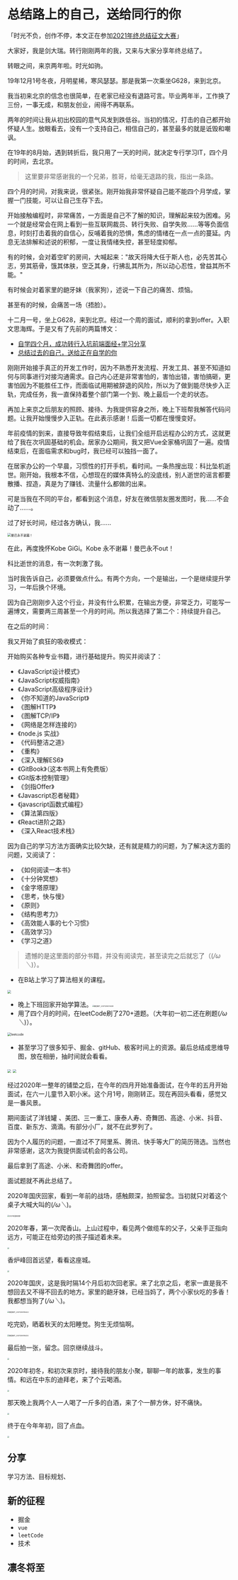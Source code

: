 # 总结路上的自己，送给同行的你

「时光不负，创作不停，本文正在参加[2021年终总结征文大赛](https://juejin.cn/post/7034786723137585188)」

大家好，我是剑大瑞。转行刚刚两年的我，又来与大家分享年终总结了。

转眼之间，来京两年啦。时光如驹。

19年12月1号冬夜，月明星稀，寒风瑟瑟。那是我第一次乘坐G628，来到北京。

我当初来北京的信念也很简单，在老家已经没有退路可言。毕业两年半，工作换了三份，一事无成，和朋友创业，闹得不再联系。

两年的时间让我从初出校园的意气风发到跌低谷。当初的情况，打击的自己都开始怀疑人生。放眼看去，没有一个支持自己，相信自己的，甚至最多的就是诋毁和嘲讽。

在19年的8月始，遇到转折后，我只用了一天的时间，就决定专行学习IT，四个月的时间，去北京。

> 这里要非常感谢我的一个兄弟，胜哥，给毫无退路的我，指出一条路。

四个月的时间，对我来说，很紧张。刚开始我非常怀疑自己能不能四个月学成，掌握一门技能，可以让自己生存下去。

开始接触编程时，非常痛苦，一方面是自己不了解的知识，理解起来较为困难。另一个就是经常会在网上看到一些互联网裁员、转行失败、自学失败......等等负面信息，时刻打击着我的自信心，反哺着我的恐惧，焦虑的情绪在一点一点的蔓延。内息无法排解和述说的积郁，一度让我情绪失控，甚至轻度抑郁。

有的时候，会对着空旷的房间，大喊起来："故天将降大任于斯人也，必先苦其心志，劳其筋骨，饿其体肤，空乏其身，行拂乱其所为，所以动心忍性，曾益其所不能。"

有时候会对着家里的龅牙妹（我家狗），述说一下自己的痛苦、烦恼。

甚至有的时候，会痛苦一场（捂脸）。

十二月一号，坐上G628，来到北京。经过一个周的面试，顺利的拿到offer。入职文思海辉。于是又有了先前的两篇博文：

- [自学四个月，成功转行入坑前端面经+学习分享](https://juejin.cn/post/6844904113335975950#heading-8)
- [总结过去的自己，送给正在自学的你](https://juejin.cn/post/6844904114875269127#heading-0)

刚刚开始接手真正的开发工作时，因为不熟悉开发流程、开发工具、甚至不知道如何与同事进行对接沟通需求。自己内心还是非常害怕的，害怕出错，害怕搞砸，更害怕因为不能胜任工作，而面临试用期被辞退的风险，所以为了做到能尽快步入正轨，完成任务，我一直保持着整个部门第一个到、晚上最后一个走的状态。

再加上来京之后朋友的照顾、接待、为我提供容身之所，晚上下班帮我解答代码问题。让我开始慢慢步入正轨。在此表示感谢！后面一切都在慢慢变好。

年前疫情的到来，直接导致年假结束后，让我们全组开启远程办公的方式，这就更给了我在次巩固基础的机会。居家办公期间，我又把Vue全家桶巩固了一遍。疫情结束后，在面临需求和bug时，我已经可以独挡一面了。

在居家办公的一个早晨，习惯性的打开手机，看时间。一条热搜出现：科比坠机逝世。刚开始，我根本不信，心想现在的媒体真特么的没底线，别人逝世的谣言都要散播、捏造，真是为了赚钱、流量什么都做的出来。

可是当我在不同的平台，都看到这个消息，好友在微信朋友圈发图时，我......不会动了......。

过了好长时间，经过各方确认，我......

<img src="D:\Study\Vue3-NB\docs\.vuepress\public\img\2021\微信图片_20211206202551.jpg" alt="曼巴永不谢幕！" style="zoom:50%;" />

在此，再度挽怀Kobe GiGi。Kobe 永不谢幕！曼巴永不out！

科比逝世的消息，有一次刺激了我。

当时我告诉自己，必须要做点什么。有两个方向，一个是输出，一个是继续提升学习，一年后换个环境。

因为自己刚刚步入这个行业，并没有什么积累，在输出方便，非常乏力，可能写一遍博文，需要两三周甚至一个月的时间。所以我选择了第二个：持续提升自己。

在之后的时间：

我又开始了疯狂的吸收模式：

开始购买各种专业书籍，进行基础提升。购买并阅读了：

- 《JavaScript设计模式》
- 《JavaScript权威指南》
- 《JavaScript高级程序设计》
- 《你不知道的JavaScript》
- 《图解HTTP》
- 《图解TCP/IP》
- 《网络是怎样连接的》
- 《node.js 实战》
- 《代码整洁之道》
- 《重构》
- 《深入理解ES6》
- 《GitBook》（这本书网上有免费版）
- 《Git版本控制管理》
- 《剑指Offer》
- 《Javascript忍者秘籍》
- 《javascript函数式编程》
- 《算法第四版》
- 《React进阶之路》
- 《深入React技术栈》

因为自己的学习方法方面确实比较欠缺，还有就是精力的问题，为了解决这方面的问题，又阅读了：

- 《如何阅读一本书》
- 《十分钟冥想》
- 《金字塔原理》
- 《思考，快与慢》
- 《原则》
- 《结构思考力》
- 《高效能人事的七个习惯》
- 《高效学习》
- 《学习之道》

> 遗憾的是这里面的部分书籍，并没有阅读完，甚至读完之后就忘了（(*/ω＼*)）。

- 在B站上学习了算法相关的课程。

<img src="D:\Study\Vue3-NB\docs\.vuepress\public\img\2021\微信图片_20211206195228.png" style="zoom:50%;" />

- 晚上下班回家开始学算法。<img src="D:\Study\Vue3-NB\docs\.vuepress\public\img\2021\微信图片_20211206213428.jpg" alt="微信图片_20211206213428" style="zoom:25%;" />
- 用了四个月的时间，在leetCode刷了270+道题。（大年初一初二还在刷题(*/ω＼*)）。

<img src="D:\Study\Vue3-NB\docs\.vuepress\public\img\2021\leetcode.png" alt="leetcode" style="zoom:50%;" />

- 甚至学习了很多知乎、掘金、gitHub、极客时间上的资源。最后总结成思维导图，放在相册，抽时间就会看看。

<img src="D:\Study\Vue3-NB\docs\.vuepress\public\img\2021\微信图片_20211206195313.png" style="zoom:50%;" />

<img src="D:\Study\Vue3-NB\docs\.vuepress\public\img\2021\微信图片_20211206195327.png" style="zoom:50%;" />



经过2020年一整年的铺垫之后，在今年的四月开始准备面试，在今年的五月开始面试，在六一儿童节入职小米。这个月1号，刚刚转正。现在再回头看看，感觉又是一番风景。

期间面试了洋钱罐 、美团、三一重工、康泰人寿、奇舞团、高途、小米、抖音、百度、新东方、滴滴。有部分小厂，就不在此罗列了。

因为个人履历的问题，一直过不了阿里系、腾讯、快手等大厂的简历筛选。当然也非常感谢，这次为我提供面试机会的各公司。

最后拿到了高途、小米、和奇舞团的offer。

面试题就不再此总结了。

2020年国庆回家，看到一年前的战场，感触颇深，拍照留念。当初就只对着这个桌子大喊大叫的(*/ω＼*)。

<img src="D:\Study\Vue3-NB\docs\.vuepress\public\img\2021\微信图片_20211206194705.jpg" alt="2021年国庆回家" style="zoom: 25%;" />

2020年春，第一次爬香山。上山过程中，看见两个做缆车的父子，父亲手正指向远方，可能正在给旁边的孩子描述着未来。

<img src="D:\Study\Vue3-NB\docs\.vuepress\public\img\2021\微信图片_20211206195201.jpg" style="zoom:25%;" />

香炉峰回首远望，看看这座城。

<img src="D:\Study\Vue3-NB\docs\.vuepress\public\img\2021\微信图片_20211206195156.jpg" style="zoom:25%;" />

2020年国庆，这是我时隔14个月后初次回老家。来了北京之后，老家一直是我不想回去又不得不回去的地方。家里的龅牙妹，已经当妈了，两个小家伙吃的多香！我都想当狗了(*/ω＼*)。

<img src="D:\Study\Vue3-NB\docs\.vuepress\public\img\2021\微信图片_20211206195442.jpg" alt="微信图片_20211206195442" style="zoom:25%;" />

吃完奶，晒着秋天的太阳睡觉。狗生无烦恼啊。

<img src="D:\Study\Vue3-NB\docs\.vuepress\public\img\2021\微信图片_20211206195432.jpg" alt="微信图片_20211206195432" style="zoom:25%;" />

最后拍一张，留念。回京继续战斗。

<img src="D:\Study\Vue3-NB\docs\.vuepress\public\img\2021\微信图片_20211206195339.jpg" style="zoom:25%;" />

2020年初冬，和初次来京时，接待我的朋友小聚，聊聊一年的故事，发生的事情。和远在中东的迪拜老，来了个云喝酒。

<img src="D:\Study\Vue3-NB\docs\.vuepress\public\img\2021\微信图片_20211206195217.jpg" style="zoom:25%;" />

那天晚上我两个人一人喝了一斤多的白酒，来了个一醉方休，好不痛快。

<img src="D:\Study\Vue3-NB\docs\.vuepress\public\img\2021\微信图片_20211206195303.jpg" style="zoom: 25%;" />

终于在今年年初，回了点血。

<img src="D:\Study\Vue3-NB\docs\.vuepress\public\img\2021\微信图片_20211206195331.jpg" style="zoom:25%;" />



## 分享

学习方法、目标规划、

## 新的征程

- 掘金
- `vue`
- `leetCode`
- 技术

## 凛冬将至